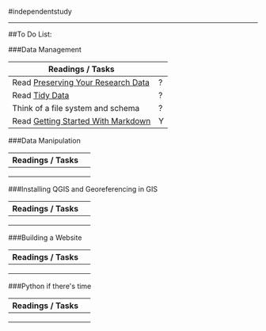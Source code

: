 #independentstudy
***

##To Do List:

###Data Management

| Readings / Tasks | | 
| -------- | ----------- |
| Read [Preserving Your Research Data][1] | ? |
| Read [Tidy Data][2] | ? | 
| Think of a file system and schema | ? |
| Read [Getting Started With Markdown][3] | Y |

 
###Data Manipulation

| Readings / Tasks | | 
| ---------------- | --- |
| | | 
| | |
| | |


###Installing QGIS and Georeferencing in GIS

| Readings / Tasks | | 
| ---------------- | --- |
| | | 
| | |
| | |


###Building a Website

| Readings / Tasks | | 
| ---------------- | --- |
| | | 
| | |
| | |


###Python if there's time

| Readings / Tasks | | 
| ---------------- | --- |
| | | 
| | |
| | |


[1]: http://programminghistorian.org/lessons/preserving-your-research-data
[2]: http://vita.had.co.nz/papers/tidy-data.pdf
[3]: http://programminghistorian.org/lessons/getting-started-with-markdown
